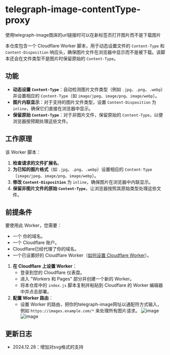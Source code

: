 # telegraph-image-contentType-proxy

使用telegraph-image图床的url链接时可以在新标签页打开图片而不是下载图片

本仓库包含一个 Cloudflare Worker 脚本，用于动态设置文件的 `Content-Type` 和 `Content-Disposition` 响应头，确保图片文件在浏览器中显示而不是被下载。该脚本还会在文件类型不是图片时保留原始的 `Content-Type`。

## 功能

- **动态设置 `Content-Type`**：自动检测图片文件类型（例如 `.jpg`、`.png`、`.webp`）并设置相应的 `Content-Type`（如 `image/jpeg`、`image/png`、`image/webp`）。
- **图片内联显示**：对于支持的图片文件类型，设置 `Content-Disposition` 为 `inline`，确保它们直接在浏览器中显示。
- **保留原始 `Content-Type`**：对于非图片文件，保留原始的 `Content-Type`，以便浏览器按预期处理这些文件。

## 工作原理

该 Worker 脚本：
1. **检查请求的文件扩展名**。
2. **为已知的图片格式**（如 `.jpg`、`.png`、`.webp`）设置相应的 `Content-Type`（`image/jpeg`、`image/png`、`image/webp`）。
3. **修改 `Content-Disposition`** 为 `inline`，确保图片在浏览器中内联显示。
4. **保留非图片文件的原始 `Content-Type`**，让浏览器按照其原始类型处理这些文件。

## 前提条件

要使用此 Worker，您需要：
- 一个 你的域名。
- 一个 Cloudflare 账户。
- Cloudflare已经代理了你的域名。
- 一个已设置好的 Cloudflare Worker（[如何设置 Cloudflare Worker](https://developers.cloudflare.com/workers/)）。

1. **在 Cloudflare 上设置 Worker**：
   - 登录到您的 Cloudflare 仪表盘。
   - 进入 "Workers 和 Pages" 部分并创建一个新的 Worker。
   - 将本仓库中的 `index.js` 脚本复制并粘贴到 Cloudflare 的 Worker 编辑器中并点击部署。
2. **配置 Worker 路由**：
   - 设置 Worker 的路由，把你的telegraph-image网址以通配符方式输入，例如 `https://images.example.com/*` 来处理所有图片请求。
    ![image](https://github.com/user-attachments/assets/e0f9ba36-ad3c-4234-a52b-f7935fc66ad7)
    ![image](https://github.com/user-attachments/assets/e4694ad1-423c-4dba-9a16-cb1048f81077)

## 更新日志

- 2024.12.28：增加对svg格式的支持
